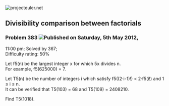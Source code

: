 ![projecteuler.net](images/print_page_logo.png)

## Divisibility comparison between factorials

### Problem 383 ![](images/icon_info.png)Published on Saturday, 5th May 2012,
11:00 pm; Solved by 367;  
Difficulty rating: 50%

Let f5(n) be the largest integer x for which 5x divides n.  
For example, f5(625000) = 7.

Let T5(n) be the number of integers i which satisfy f5((2·i-1)!) &lt; 2·f5(i!)
and 1 ≤ i ≤ n.  
It can be verified that T5(103) = 68 and T5(109) = 2408210.

Find T5(1018).

  
  

